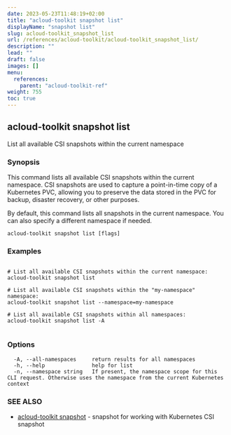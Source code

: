 ```yaml
---
date: 2023-05-23T11:48:19+02:00
title: "acloud-toolkit snapshot list"
displayName: "snapshot list"
slug: acloud-toolkit_snapshot_list
url: /references/acloud-toolkit/acloud-toolkit_snapshot_list/
description: ""
lead: ""
draft: false
images: []
menu:
  references:
    parent: "acloud-toolkit-ref"
weight: 755
toc: true
---
```

## acloud-toolkit snapshot list

List all available CSI snapshots within the current namespace

### Synopsis

This command lists all available CSI snapshots within the current namespace. CSI snapshots are used to capture a point-in-time copy of a Kubernetes PVC, allowing you to preserve the data stored in the PVC for backup, disaster recovery, or other purposes.

By default, this command lists all snapshots in the current namespace. You can also specify a different namespace if needed.

```
acloud-toolkit snapshot list [flags]
```

### Examples

```

# List all available CSI snapshots within the current namespace:
acloud-toolkit snapshot list

# List all available CSI snapshots within the "my-namespace" namespace:
acloud-toolkit snapshot list --namespace=my-namespace

# List all available CSI snapshots within all namespaces:
acloud-toolkit snapshot list -A
		
```

### Options

```
  -A, --all-namespaces     return results for all namespaces
  -h, --help               help for list
  -n, --namespace string   If present, the namespace scope for this CLI request. Otherwise uses the namespace from the current Kubernetes context
```

### SEE ALSO

* [acloud-toolkit snapshot](/references/acloud-toolkit/acloud-toolkit_snapshot/)	 - snapshot for working with Kubernetes CSI snapshot

